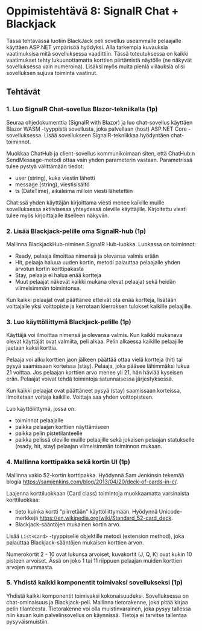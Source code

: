 # Oppimistehtävä 8: SignalR Chat + Blackjack

Tässä tehtävässä luotiin BlackJack peli sovellus useammalle pelaajalle käyttäen ASP.NET ympärisöä hyödyksi. Alla tarkempia kuvauksia vaatimuksisa mitä sovelluksessa vaadittiin.
Tässä toteutuksessa on kaikki vaatimukset tehty lukuunottamatta korttien piirtämistä näytölle
(ne näkyvät sovelluksessa vain numeroina). Lisäksi myös muita pieniä viilauksia olisi sovelluksen sujuva toiminta vaatinut.

## Tehtävät

### 1. Luo SignalR Chat-sovellus Blazor-tekniikalla (1p)

Seuraa ohjedokumenttia (SignalR with Blazor) ja luo chat-sovellus käyttäen Blazor WASM -tyyppistä sovellusta, joka palvellaan (host) ASP.NET Core -sovelluksessa. Lisää sovellukseen SignalR-tekniikkaa hyödyntäen chat-toiminnot.

Muokkaa ChatHub ja client-sovellus kommunikoimaan siten, että ChatHub:n SendMessage-metodi ottaa vain yhden parameterin vastaan. Parametrissä tulee pystyä välittämään tiedot: 
- user (string), kuka viestin lähetti
- message (string), viestisisältö
- ts (DateTime), aikaleima milloin viesti lähetettiin

Chat:ssä yhden käyttäjän kirjoittama viesti menee kaikille muille sovelluksessa aktiivisessa yhteydessä oleville käyttäjille. Kirjoitettu viesti tulee myös kirjoittajalle itselleen näkyviin. 

### 2. Lisää Blackjack-pelille oma SignalR-hub (1p)

Mallinna BlackjackHub-niminen SignalR Hub-luokka. Luokassa on toiminnot:
- Ready, pelaaja ilmoittaa nimensä ja olevansa valmis erään
- Hit, pelaaja haluua uuden kortin, metodi palauttaa pelaajalle yhden arvotun kortin korttipakasta
- Stay, pelaaja ei halua enää kortteja 
- Muut pelaajat näkevät kaikki mukana olevat pelaajat sekä heidän viimeisimmän toimintonsa.

Kun kaikki pelaajat ovat päättänee etteivät ota enää kortteja, lisätään voittajalle yksi voittopiste ja kerrotaan kierroksen tulokset kaikille pelaajille.

### 3. Luo käyttöliittymä Blackjack-pelille (1p)

Käyttäjä voi ilmoittaa nimensä ja olevansa valmis. Kun kaikki mukanava olevat käyttäjät ovat valmiita, peli alkaa.
Pelin alkaessa kaikille pelaajille jaetaan kaksi korttia.

Pelaaja voi alku korttien jaon jälkeen päättää ottaa vielä kortteja (hit) tai pysyä saamissaan korteissa (stay).
Pelaaja, joka pääsee lähimmäksi lukua 21 voittaa. Jos pelaajan korttien arvo menee yli 21, hän häviää kyseisen erän.
Pelaajat voivat tehdä toimintoja satunnaisessa järjestyksessä.

Kun kaikki pelaajat ovat päättäneet pysyä (stay) saamissaan korteissa, ilmoitetaan voitaja kaikille. Voittaja saa yhden voittopisteen.

Luo käyttöliittymä, jossa on: 
- toiminnot pelaajalle
- paikka pelaajan korttien näyttämiseen
- paikka pelin pistetilanteelle
- paikka pelissä oleville muille pelaajille sekä jokaisen pelaajan statukselle (ready, hit, stay) pelaajan viimeisimmän toiminnon mukaan.

### 4. Mallinna korttipakka sekä kortin UI (1p)

Mallinna vakio 52-kortin korttipakka. Hyödynnä Sam Jenkinsin tekemää blogia https://samjenkins.com/blog/2013/04/20/deck-of-cards-in-c/.

Laajenna korttiluokkaan (Card class) toimintoja muokkaamatta varsinaista korttiluokkaa: 
- tieto kuinka kortti "piirretään" käyttöliittymään. Hyödynnä Unicode-merkkejä https://en.wikipedia.org/wiki/Standard_52-card_deck. 
- Blackjack-sääntöjen mukainen kortin arvo.

Lisää `List<Card>` -tyyppiselle objektille metodi (extension method), joka palauttaa Blackjack-sääntöjen mukaisen korttien arvon.

Numerokortit 2 - 10 ovat lukunsa arvoiset, kuvakortit (J, Q, K) ovat kukin 10 pisteen arvoiset. Ässä on joko 1 tai 11 riippuen pelaajan muiden korttien arvojen summasta.

### 5. Yhdistä kaikki komponentit toimivaksi sovellukseksi (1p)

Yhdistä kaikki komponentit toimivaksi kokonaisuudeksi. Sovelluksessa on chat-ominaisuus ja Blackjack-peli.
Mallinna tietorakenne, joka pitää kirjaa pelin tilanteesta. Tietorakenne voi olla muistinvarainen, joka pysyy tallessa niin kauan kuin palvelinsovellus on käynnissä. Tietoja ei tarvitse tallentaa pysyväismuistiin.

